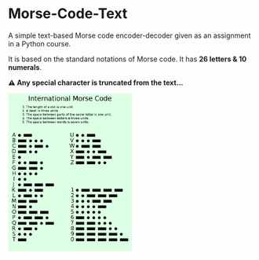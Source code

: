 # Morse-Code-Text

A simple text-based Morse code encoder-decoder given as an assignment in a Python course.

It is based on the standard notations of Morse code.
It has **26 letters & 10 numerals**.

**⚠️ Any special character is truncated from the text...**

<img alt="international markdown" src="./output-onlinepngtools.png" style="width:50%">